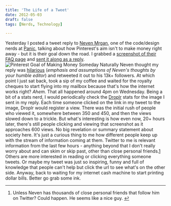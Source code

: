```yaml
---
title: 'The Life of a Tweet'
date: 2012-05-03
draft: false
tags: [Nerds, Technology]

---
```


Yesterday I posted a tweet reply to [Neven Mrgan](https://twitter.com/#!/mrgan), one of the code/design nerds at [Panic](http://panic.com/), talking about how Pinterest's aim isn't to make money right away - but it is their goal down the road. I grabbed a [screenshot of their FAQ page](http://l.ssktn.com/U7DV) and [sent it along as a reply](https://twitter.com/ichris/status/197790894118797314). ![Pinterest Goal of Making Money Someday](https://chrisenns.com/wp-content/uploads/2012/05/Screenshot-2012-05-02-at-14.50.04.png "Pinterest Goal of Making Money Someday") Naturally Neven thought my reply was [hilarious](https://twitter.com/mrgan/status/197791333635731457) (_emphasis and assumptions of Neven's thoughts by your humble editor_) and retweeted it out to his 13k+ followers. At which point I just sat back, took a sip of my coffee and waited for the royalty cheques to start flying into my mailbox because that's how the internet works right? _Ahem._ That all happened around 4pm on Wednesday. Being a bit of a stats nerd, I would periodically check the [Droplr](https://droplr.com) stats for the image I sent in my reply. Each time someone clicked on the link in my tweet to the image, Droplr would register a view. There was the initial rush of people who viewed it, somewhere between 350 and 450, and then the views slowed down to a trickle. But what's interesting is how even now, 20+ hours later, there's still people clicking and viewing that screenshot as it approaches 600 views. No big revelation or summary statement about society here. It's just a curious thing to me how different people keep up with the stream of information coming at them. Twitter to me is relevant information from the last few hours - anything beyond that I don't really worry about and can skim or skip past, other than close personal friends.[1](#fn-20374:1) Others are more interested in reading or clicking everything someone tweets. Or maybe my tweet was just so inspiring, funny and full of knowledge that people can't help but click the url to see what's on the other side. Anyway, back to waiting for my internet cash machine to start printing dollar bills. Better go grab some ink.

* * *

1.  Unless Neven has thousands of close personal friends that follow him on Twitter? Could happen. He seems like a nice guy. [↩](#fnref-20374:1)
